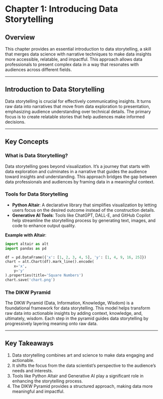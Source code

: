 # Chapter 1: Introducing Data Storytelling

## Overview
This chapter provides an essential introduction to data storytelling, a skill that merges data science with narrative techniques to make data insights more accessible, relatable, and impactful. This approach allows data professionals to present complex data in a way that resonates with audiences across different fields.

---

## Introduction to Data Storytelling
Data storytelling is crucial for effectively communicating insights. It turns raw data into narratives that move from data exploration to presentation, emphasizing audience understanding over technical details. The primary focus is to create relatable stories that help audiences make informed decisions.

---

## Key Concepts

### What is Data Storytelling?
Data storytelling goes beyond visualization. It’s a journey that starts with data exploration and culminates in a narrative that guides the audience toward insights and understanding. This approach bridges the gap between data professionals and audiences by framing data in a meaningful context.

### Tools for Data Storytelling
- **Python Altair**: A declarative library that simplifies visualization by letting users focus on the desired outcome instead of the construction details.
- **Generative AI Tools**: Tools like ChatGPT, DALL-E, and GitHub Copilot help streamline the storytelling process by generating text, images, and code to enhance output quality.

**Example with Altair**:
```python
import altair as alt
import pandas as pd

df = pd.DataFrame({'x': [1, 2, 3, 4, 5], 'y': [1, 4, 9, 16, 25]})
chart = alt.Chart(df).mark_line().encode(
    x='x',
    y='y'
).properties(title='Square Numbers')
chart.save('chart.png')
```

### The DIKW Pyramid
The DIKW Pyramid (Data, Information, Knowledge, Wisdom) is a foundational framework for data storytelling. This model helps transform raw data into actionable insights by adding context, knowledge, and, ultimately, wisdom. Each step in the pyramid guides data storytelling by progressively layering meaning onto raw data.

---

## Key Takeaways
1. Data storytelling combines art and science to make data engaging and actionable.
2. It shifts the focus from the data scientist’s perspective to the audience’s needs and interests.
3. Tools like Python Altair and Generative AI play a significant role in enhancing the storytelling process.
4. The DIKW Pyramid provides a structured approach, making data more meaningful and impactful.
